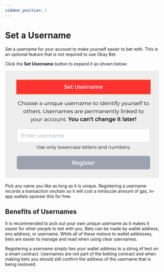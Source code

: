```yaml
---
sidebar_position: 2
---
```


# Set a Username

Set a username for your account to make yourself easier to bet with. This is an optional feature that is not required to use Okay Bet. 

Click the **Set Username** button to expand it as shown below:

![Set Username](/img/setusername.png)

Pick any name you like as long as it is unique. Registering a username records a transaction onchain so it will cost a miniscule amount of gas, in-app wallets sponser this for free. 

## Benefits of Usernames 

It is recommended to pick out your own unique username as it makes it easier for other people to bet with you. Bets can be made by wallet address, ens address, or username. While all of these reslove to wallet addresses, bets are easier to manage and read when using clear usernames. 

Registering a username simply ties your wallet address to a string of text on a smart contract. Usernames are not part of the betting contract and when making bets you should still confirm the address of the username that is being resloved. 